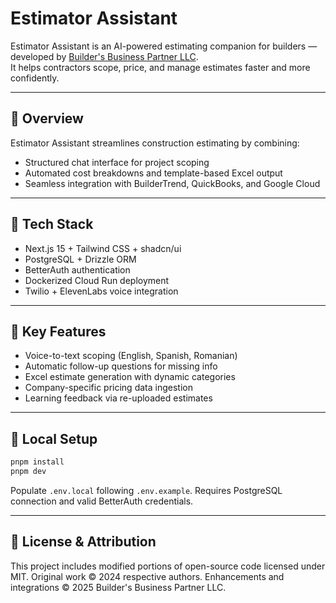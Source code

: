 # Estimator Assistant

Estimator Assistant is an AI-powered estimating companion for builders — developed by [Builder's Business Partner LLC](https://mybuilderbot.com).  
It helps contractors scope, price, and manage estimates faster and more confidently.

---

## 🚀 Overview
Estimator Assistant streamlines construction estimating by combining:
- Structured chat interface for project scoping  
- Automated cost breakdowns and template-based Excel output  
- Seamless integration with BuilderTrend, QuickBooks, and Google Cloud  

---

## 🧠 Tech Stack
- Next.js 15 + Tailwind CSS + shadcn/ui  
- PostgreSQL + Drizzle ORM  
- BetterAuth authentication  
- Dockerized Cloud Run deployment  
- Twilio + ElevenLabs voice integration

---

## 🧩 Key Features
- Voice-to-text scoping (English, Spanish, Romanian)
- Automatic follow-up questions for missing info  
- Excel estimate generation with dynamic categories  
- Company-specific pricing data ingestion  
- Learning feedback via re-uploaded estimates

---

## 🧰 Local Setup
```bash
pnpm install
pnpm dev
```

Populate `.env.local` following `.env.example`.
Requires PostgreSQL connection and valid BetterAuth credentials.

---

## 🧾 License & Attribution

This project includes modified portions of open-source code licensed under MIT.
Original work © 2024 respective authors.
Enhancements and integrations © 2025 Builder's Business Partner LLC.